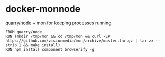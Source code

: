 docker-monnode
==============

[quarry/node](https://github.com/binocarlos/docker-node) + mon for keeping processes running

```
FROM quarry/node
RUN (mkdir /tmp/mon && cd /tmp/mon && curl -L# https://github.com/visionmedia/mon/archive/master.tar.gz | tar zx --strip 1 && make install)
RUN npm install component browserify -g
```